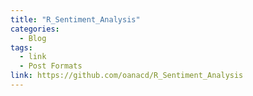 ```yaml
---
title: "R_Sentiment_Analysis"
categories:
  - Blog
tags:
  - link
  - Post Formats
link: https://github.com/oanacd/R_Sentiment_Analysis
---
```

